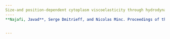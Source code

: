 ```yaml
---
Size-and position-dependent cytoplasm viscoelasticity through hydrodynamic interactions with the cell surface
----
**Najafi, Javad**, Serge Dmitrieff, and Nicolas Minc. Proceedings of the National Academy of Sciences 120, no. 9 (2023): e2216839120. (https://www.pnas.org/doi/abs/10.1073/pnas.2216839120) 


---
```



